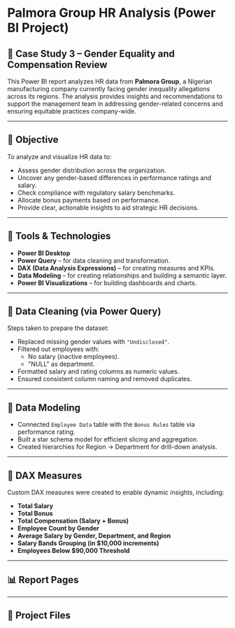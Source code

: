 # Palmora Group HR Analysis (Power BI Project)

## 📘 Case Study 3 – Gender Equality and Compensation Review

This Power BI report analyzes HR data from **Palmora Group**, a Nigerian manufacturing company currently facing gender inequality allegations across its regions. The analysis provides insights and recommendations to support the management team in addressing gender-related concerns and ensuring equitable practices company-wide.

---

## 🎯 Objective

To analyze and visualize HR data to:
- Assess gender distribution across the organization.
- Uncover any gender-based differences in performance ratings and salary.
- Check compliance with regulatory salary benchmarks.
- Allocate bonus payments based on performance.
- Provide clear, actionable insights to aid strategic HR decisions.

---

## 🔧 Tools & Technologies

- **Power BI Desktop**
- **Power Query** – for data cleaning and transformation.
- **DAX (Data Analysis Expressions)** – for creating measures and KPIs.
- **Data Modeling** – for creating relationships and building a semantic layer.
- **Power BI Visualizations** – for building dashboards and charts.

---

## 🧼 Data Cleaning (via Power Query)

Steps taken to prepare the dataset:
- Replaced missing gender values with `"Undisclosed"`.
- Filtered out employees with:
  - No salary (inactive employees).
  - "NULL" as department.
- Formatted salary and rating columns as numeric values.
- Ensured consistent column naming and removed duplicates.

---

## 🧠 Data Modeling

- Connected `Employee Data` table with the `Bonus Rules` table via performance rating.
- Built a star schema model for efficient slicing and aggregation.
- Created hierarchies for Region → Department for drill-down analysis.

---

## 🧮 DAX Measures

Custom DAX measures were created to enable dynamic insights, including:

- **Total Salary**
- **Total Bonus**
- **Total Compensation (Salary + Bonus)**
- **Employee Count by Gender**
- **Average Salary by Gender, Department, and Region**
- **Salary Bands Grouping (in $10,000 increments)**
- **Employees Below $90,000 Threshold**

---

## 📊 Report Pages 



---

## 📁 Project Files

